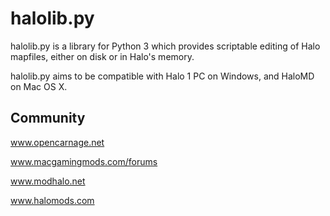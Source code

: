 # halolib.py

halolib.py is a library  for Python 3 which provides scriptable editing of Halo mapfiles, either on disk or in Halo's memory.

halolib.py aims to be compatible with Halo 1 PC on Windows, and HaloMD on Mac OS X.

## Community

www.opencarnage.net

www.macgamingmods.com/forums

www.modhalo.net

www.halomods.com